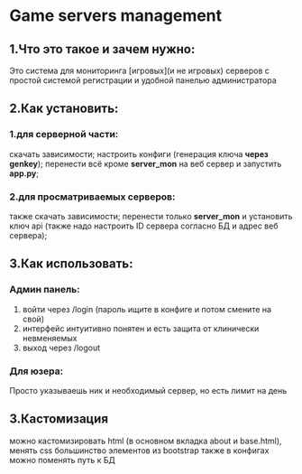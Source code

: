 # Game servers management
## 1.Что это такое и зачем нужно:
Это система для мониторинга [игровых](и не игровых) серверов с простой системой регистрации и удобной панелью администратора
## 2.Как установить:
### 1.для серверной части:
скачать зависимости;
настроить конфиги (генерация ключа **через genkey**);
перенести всё кроме **server_mon** на веб сервер и запустить **app.py**;
### 2.для просматриваемых серверов:
также скачать зависимости;
перенести только **server_mon** и установить ключ api (также надо настроить ID сервера согласно БД и адрес веб сервера);
## 3.Как использовать:
### Админ панель:
1. войти через /login (пароль ищите в конфиге и потом смените на свой)
2. интерфейс интуитивно понятен и есть защита от клинически невменяемых
3. выход через /logout
### Для юзера:
Просто указываешь ник и необходимый сервер, но есть лимит на день

## 3.Кастомизация
можно кастомизировать html (в основном вкладка about и base.html), менять css
большинство элементов из bootstrap
также в конфигах можно поменять путь к БД